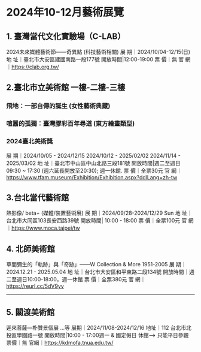 # 2024年10-12月藝術展覽


## 1. **臺灣當代文化實驗場**（C-LAB）
2024未來媒體藝術節——奇異點  (科技藝術相關)
展   期｜2024/10/04-12/15(日)
地   址｜臺北市大安區建國南路一段177號
開放時間|12:00-19:00
票   價｜無
官   網｜https://clab.org.tw/



## 2.**臺北市立美術館** 一樓-二樓-三樓
### 飛地：一部自傳的誕生 (女性藝術典藏)
### 喧囂的孤獨：臺灣膠彩百年尋道 (東方繪畫類型)
### 2024臺北美術獎
展   期｜2024/10/05 - 2024/12/15 
     2024/10/12 - 2025/02/02
     2024/11/14 - 2025/03/02
地   址｜臺北市中山區中山北路三段181號
開放時間|週二至週日 09:30 ~ 17:30 (週六延長開放至20:30); 週一休館.
票   價｜全票30元
官   網｜https://www.tfam.museum/Exhibition/Exhibition.aspx?ddlLang=zh-tw


## 3.**台北當代藝術館**
熱影像/ beta+ (媒體/裝置藝術展)
展   期｜2024/09/28-2024/12/29 Sun
地   址｜台北市大同區103長安西路39號 
開放時間| 10:00 - 18:00
票   價｜全票100元 
官   網｜https://www.moca.taipei/tw


## 4. **北師美術館**
草間彌生的「軌跡」與「奇跡」——W Collection & More 1951-2005
展   期｜2024.12.21 - 2025.05.04
地   址｜台北市大安區和平東路二段134號
開放時間｜週二至週日10:00-18:00，週一休館
票   價｜全票380元
官   網｜https://reurl.cc/5dV9yv

-----------------
## 5. **關渡美術館**
遲來菩薩—朴贊景個展 ...等
展期｜2024/11/08-2024/12/16
地址｜112 台北市北投區學園路一號
開放時間|10:00 - 17:00週一 & 國定假日 休館--> 只能平日參觀
票價｜無
官網｜https://kdmofa.tnua.edu.tw/